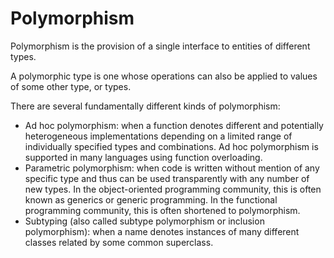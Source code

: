 # Polymorphism

Polymorphism is the provision of a single interface to entities of different types.

A polymorphic type is one whose operations can also be applied to values of some other type, or types.

There are several fundamentally different kinds of polymorphism:
* Ad hoc polymorphism: when a function denotes different and potentially heterogeneous implementations depending on a limited range of individually specified types and combinations. Ad hoc polymorphism is supported in many languages using function overloading.
* Parametric polymorphism: when code is written without mention of any specific type and thus can be used transparently with any number of new types. In the object-oriented programming community, this is often known as generics or generic programming. In the functional programming community, this is often shortened to polymorphism.
* Subtyping (also called subtype polymorphism or inclusion polymorphism): when a name denotes instances of many different classes related by some common superclass.
